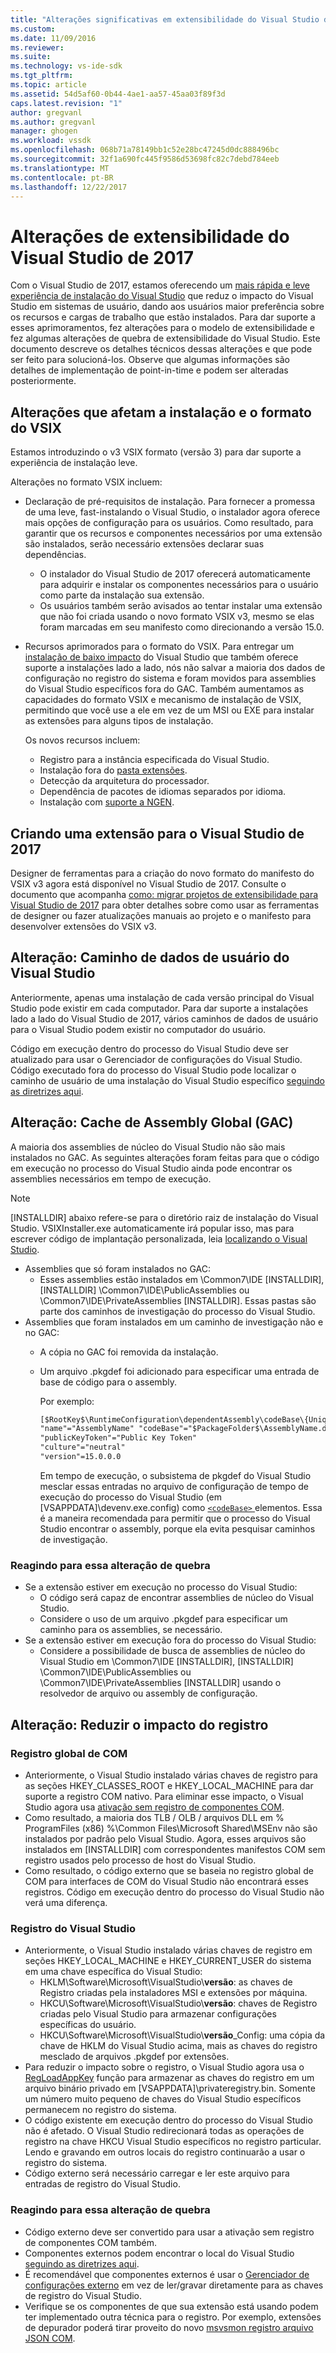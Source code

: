 ```yaml
---
title: "Alterações significativas em extensibilidade do Visual Studio de 2017 | Microsoft Docs"
ms.custom: 
ms.date: 11/09/2016
ms.reviewer: 
ms.suite: 
ms.technology: vs-ide-sdk
ms.tgt_pltfrm: 
ms.topic: article
ms.assetid: 54d5af60-0b44-4ae1-aa57-45aa03f89f3d
caps.latest.revision: "1"
author: gregvanl
ms.author: gregvanl
manager: ghogen
ms.workload: vssdk
ms.openlocfilehash: 068b71a78149bb1c52e28bc47245d0dc888496bc
ms.sourcegitcommit: 32f1a690fc445f9586d53698fc82c7debd784eeb
ms.translationtype: MT
ms.contentlocale: pt-BR
ms.lasthandoff: 12/22/2017
---
```

# <a name="changes-in-visual-studio-2017-extensibility"></a>Alterações de extensibilidade do Visual Studio de 2017

Com o Visual Studio de 2017, estamos oferecendo um [mais rápida e leve experiência de instalação do Visual Studio](https://blogs.msdn.microsoft.com/visualstudio/2016/04/01/faster-leaner-visual-studio-installer) que reduz o impacto do Visual Studio em sistemas de usuário, dando aos usuários maior preferência sobre os recursos e cargas de trabalho que estão instalados. Para dar suporte a esses aprimoramentos, fez alterações para o modelo de extensibilidade e fez algumas alterações de quebra de extensibilidade do Visual Studio. Este documento descreve os detalhes técnicos dessas alterações e que pode ser feito para solucioná-los. Observe que algumas informações são detalhes de implementação de point-in-time e podem ser alteradas posteriormente.

## <a name="changes-affecting-vsix-format-and-installation"></a>Alterações que afetam a instalação e o formato do VSIX

Estamos introduzindo o v3 VSIX formato (versão 3) para dar suporte a experiência de instalação leve.

Alterações no formato VSIX incluem:

* Declaração de pré-requisitos de instalação. Para fornecer a promessa de uma leve, fast-instalando o Visual Studio, o instalador agora oferece mais opções de configuração para os usuários. Como resultado, para garantir que os recursos e componentes necessários por uma extensão são instalados, serão necessário extensões declarar suas dependências.
  * O instalador do Visual Studio de 2017 oferecerá automaticamente para adquirir e instalar os componentes necessários para o usuário como parte da instalação sua extensão.
  * Os usuários também serão avisados ao tentar instalar uma extensão que não foi criada usando o novo formato VSIX v3, mesmo se elas foram marcadas em seu manifesto como direcionando a versão 15.0.
* Recursos aprimorados para o formato do VSIX. Para entregar um [instalação de baixo impacto](https://blogs.msdn.microsoft.com/visualstudio/2016/04/25/anatomy-of-a-low-impact-visual-studio-install) do Visual Studio que também oferece suporte a instalações lado a lado, nós não salvar a maioria dos dados de configuração no registro do sistema e foram movidos para assemblies do Visual Studio específicos fora do GAC. Também aumentamos as capacidades do formato VSIX e mecanismo de instalação de VSIX, permitindo que você use a ele em vez de um MSI ou EXE para instalar as extensões para alguns tipos de instalação.

  Os novos recursos incluem:

  * Registro para a instância especificada do Visual Studio.
  * Instalação fora do [pasta extensões](set-install-root.md).
  * Detecção da arquitetura do processador.
  * Dependência de pacotes de idiomas separados por idioma.
  * Instalação com [suporte a NGEN](ngen-support.md).

## <a name="building-an-extension-for-visual-studio-2017"></a>Criando uma extensão para o Visual Studio de 2017

Designer de ferramentas para a criação do novo formato do manifesto do VSIX v3 agora está disponível no Visual Studio de 2017. Consulte o documento que acompanha [como: migrar projetos de extensibilidade para Visual Studio de 2017](how-to-migrate-extensibility-projects-to-visual-studio-2017.md) para obter detalhes sobre como usar as ferramentas de designer ou fazer atualizações manuais ao projeto e o manifesto para desenvolver extensões do VSIX v3.

## <a name="change-visual-studio-user-data-path"></a>Alteração: Caminho de dados de usuário do Visual Studio

Anteriormente, apenas uma instalação de cada versão principal do Visual Studio pode existir em cada computador. Para dar suporte a instalações lado a lado do Visual Studio de 2017, vários caminhos de dados de usuário para o Visual Studio podem existir no computador do usuário.

Código em execução dentro do processo do Visual Studio deve ser atualizado para usar o Gerenciador de configurações do Visual Studio. Código executado fora do processo do Visual Studio pode localizar o caminho de usuário de uma instalação do Visual Studio específico [seguindo as diretrizes aqui](locating-visual-studio.md).

## <a name="change-global-assembly-cache-gac"></a>Alteração: Cache de Assembly Global (GAC)

A maioria dos assemblies de núcleo do Visual Studio não são mais instalados no GAC. As seguintes alterações foram feitas para que o código em execução no processo do Visual Studio ainda pode encontrar os assemblies necessários em tempo de execução.

> [!NOTE]
> [INSTALLDIR] abaixo refere-se para o diretório raiz de instalação do Visual Studio. VSIXInstaller.exe automaticamente irá popular isso, mas para escrever código de implantação personalizada, leia [localizando o Visual Studio](locating-visual-studio.md).

* Assemblies que só foram instalados no GAC:
  * Esses assemblies estão instalados em \Common7\IDE [INSTALLDIR]\, [INSTALLDIR] \Common7\IDE\PublicAssemblies ou \Common7\IDE\PrivateAssemblies [INSTALLDIR]. Essas pastas são parte dos caminhos de investigação do processo do Visual Studio.
* Assemblies que foram instalados em um caminho de investigação não e no GAC:
  * A cópia no GAC foi removida da instalação.
  * Um arquivo .pkgdef foi adicionado para especificar uma entrada de base de código para o assembly.

    Por exemplo:
    
    ```xml
    [$RootKey$\RuntimeConfiguration\dependentAssembly\codeBase\{UniqueGUID}]
    "name"="AssemblyName" "codeBase"="$PackageFolder$\AssemblyName.dll"
    "publicKeyToken"="Public Key Token"
    "culture"="neutral"
    "version"=15.0.0.0
    ```
    Em tempo de execução, o subsistema de pkgdef do Visual Studio mesclar essas entradas no arquivo de configuração de tempo de execução do processo do Visual Studio (em [VSAPPDATA]\devenv.exe.config) como [ `<codeBase>` ](https://msdn.microsoft.com/en-us/library/efs781xb(v=vs.110).aspx) elementos. Essa é a maneira recomendada para permitir que o processo do Visual Studio encontrar o assembly, porque ela evita pesquisar caminhos de investigação.

### <a name="reacting-to-this-breaking-change"></a>Reagindo para essa alteração de quebra

* Se a extensão estiver em execução no processo do Visual Studio:
  * O código será capaz de encontrar assemblies de núcleo do Visual Studio.
  * Considere o uso de um arquivo .pkgdef para especificar um caminho para os assemblies, se necessário.
* Se a extensão estiver em execução fora do processo do Visual Studio:
  * Considere a possibilidade de busca de assemblies de núcleo do Visual Studio em \Common7\IDE [INSTALLDIR]\, [INSTALLDIR] \Common7\IDE\PublicAssemblies ou \Common7\IDE\PrivateAssemblies [INSTALLDIR] usando o resolvedor de arquivo ou assembly de configuração.

## <a name="change-reduce-registry-impact"></a>Alteração: Reduzir o impacto do registro

### <a name="global-com-registration"></a>Registro global de COM

* Anteriormente, o Visual Studio instalado várias chaves de registro para as seções HKEY_CLASSES_ROOT e HKEY_LOCAL_MACHINE para dar suporte a registro COM nativo. Para eliminar esse impacto, o Visual Studio agora usa [ativação sem registro de componentes COM](https://msdn.microsoft.com/en-us/library/ms973913.aspx).
* Como resultado, a maioria dos TLB / OLB / arquivos DLL em % ProgramFiles (x86) %\Common Files\Microsoft Shared\MSEnv não são instalados por padrão pelo Visual Studio. Agora, esses arquivos são instalados em [INSTALLDIR] com correspondentes manifestos COM sem registro usados pelo processo de host do Visual Studio.
* Como resultado, o código externo que se baseia no registro global de COM para interfaces de COM do Visual Studio não encontrará esses registros. Código em execução dentro do processo do Visual Studio não verá uma diferença.

### <a name="visual-studio-registry"></a>Registro do Visual Studio

* Anteriormente, o Visual Studio instalado várias chaves de registro em seções HKEY_LOCAL_MACHINE e HKEY_CURRENT_USER do sistema em uma chave específica do Visual Studio:
  * HKLM\Software\Microsoft\VisualStudio\\**versão**: as chaves de Registro criadas pela instaladores MSI e extensões por máquina.
  * HKCU\Software\Microsoft\VisualStudio\\**versão**: chaves de Registro criadas pelo Visual Studio para armazenar configurações específicas do usuário.
  * HKCU\Software\Microsoft\VisualStudio\\**versão**_Config: uma cópia da chave de HKLM do Visual Studio acima, mais as chaves do registro mesclado de arquivos .pkgdef por extensões.
* Para reduzir o impacto sobre o registro, o Visual Studio agora usa o [RegLoadAppKey](https://msdn.microsoft.com/en-us/library/windows/desktop/ms724886(v=vs.85).aspx) função para armazenar as chaves do registro em um arquivo binário privado em [VSAPPDATA]\privateregistry.bin. Somente um número muito pequeno de chaves do Visual Studio específicos permanecem no registro do sistema.
* O código existente em execução dentro do processo do Visual Studio não é afetado. O Visual Studio redirecionará todas as operações de registro na chave HKCU Visual Studio específicos no registro particular. Lendo e gravando em outros locais do registro continuarão a usar o registro do sistema.
* Código externo será necessário carregar e ler este arquivo para entradas de registro do Visual Studio.

### <a name="reacting-to-this-breaking-change"></a>Reagindo para essa alteração de quebra

* Código externo deve ser convertido para usar a ativação sem registro de componentes COM também.
* Componentes externos podem encontrar o local do Visual Studio [seguindo as diretrizes aqui](https://blogs.msdn.microsoft.com/heaths/2016/09/15/changes-to-visual-studio-15-setup).
* É recomendável que componentes externos é usar o [Gerenciador de configurações externo](https://msdn.microsoft.com/en-us/library/microsoft.visualstudio.settings.externalsettingsmanager.aspx) em vez de ler/gravar diretamente para as chaves de registro do Visual Studio.
* Verifique se os componentes de que sua extensão está usando podem ter implementado outra técnica para o registro. Por exemplo, extensões de depurador poderá tirar proveito do novo [msvsmon registro arquivo JSON COM](migrate-debugger-COM-registration.md).
